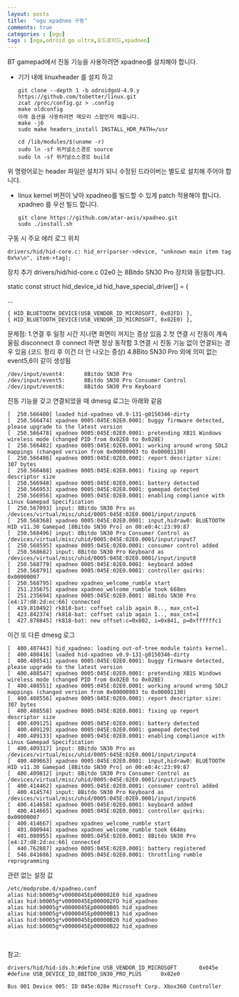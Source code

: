 ```yaml
---
layout: posts
title:  "ogu xpadneo 구동"
comments: true
categories : [ogu]
tags : [ogu,odroid go ultra,오드로이드,xpadneo]
---
```


BT gamepad에서 진동 기능을 사용하려면 xpadneo를 설치해야 합니다.
- 기기 내에 linuxheader 를 설치 하고

      git clone --depth 1 -b odroidgoU-4.9.y https://github.com/tobetter/linux.git
      zcat /proc/config.gz > .config
      make oldconfig
      아래 옵션을 사용하려면 메모리 스왑먼저 해줍니다.
      make -j6
      sudo make headers_install INSTALL_HDR_PATH=/usr

      cd /lib/modules/$(uname -r)
      sudo ln -sf 위커널소스경로 source
      sudo ln -sf 위커널소스경로 build

위 명령어로는 header 파일만 설치가 되니 수정된 드라이버는 별도로 설치해 주어야 합니다.

- linux kernel 버젼이 낮아 xpadneo를 빌드할 수 있게 patch 적용해야 합니다.
xpadneo 를 우선 빌드 합니다.

      git clone https://github.com/atar-axis/xpadneo.git
      sudo ./install.sh


구동 시 주요 에러 로그 위치

    drivers/hid/hid-core.c: hid_err(parser->device, "unknown main item tag 0x%x\n", item->tag);

장치 추가
drivers/hid/hid-core.c
02e0 는 8Bitdo SN30 Pro 장치와 동일합니다.

static const struct hid_device_id hid_have_special_driver[] = {

...

    { HID_BLUETOOTH_DEVICE(USB_VENDOR_ID_MICROSOFT, 0x02FD) },
    { HID_BLUETOOTH_DEVICE(USB_VENDOR_ID_MICROSOFT, 0x02E0) },

문제점:
1.연결 후 일정 시간 지나면 화면이 꺼지는 증상 있음
2.첫 연결 시 진동이 계속 울림 disconnect 후 connect 하면 정상 동작함
3.연결 시 진동 기능 없이 연결되는 경우 있음 (코드 정리 후 이건 더 안 나오는 증상)
4.8Bito SN30 Pro 외에 의미 없는 event5,6이 같이 생성됨

    /dev/input/event4:      8Bitdo SN30 Pro
    /dev/input/event5:      8Bitdo SN30 Pro Consumer Control
    /dev/input/event6:      8Bitdo SN30 Pro Keyboard

진동 기능을 갖고 연결되었을 때 dmesg 로그는 아래와 같음

    [  250.566400] loaded hid-xpadneo v0.9-131-g0150346-dirty
    [  250.566474] xpadneo 0005:045E:02E0.0001: buggy firmware detected, please upgrade to the latest version
    [  250.566478] xpadneo 0005:045E:02E0.0001: pretending XB1S Windows wireless mode (changed PID from 0x02E0 to 0x028E)
    [  250.566482] xpadneo 0005:045E:02E0.0001: working around wrong SDL2 mappings (changed version from 0x00000903 to 0x00001130)
    [  250.566486] xpadneo 0005:045E:02E0.0001: report descriptor size: 307 bytes
    [  250.566488] xpadneo 0005:045E:02E0.0001: fixing up report descriptor size
    [  250.566948] xpadneo 0005:045E:02E0.0001: battery detected
    [  250.566953] xpadneo 0005:045E:02E0.0001: gamepad detected
    [  250.566956] xpadneo 0005:045E:02E0.0001: enabling compliance with Linux Gamepad Specification
    [  250.567093] input: 8Bitdo SN30 Pro as /devices/virtual/misc/uhid/0005:045E:02E0.0001/input/input6
    [  250.568368] xpadneo 0005:045E:02E0.0001: input,hidraw0: BLUETOOTH HID v11.30 Gamepad [8Bitdo SN30 Pro] on 00:e0:4c:23:99:87
    [  250.568496] input: 8Bitdo SN30 Pro Consumer Control as /devices/virtual/misc/uhid/0005:045E:02E0.0001/input/input7
    [  250.568595] xpadneo 0005:045E:02E0.0001: consumer control added
    [  250.568682] input: 8Bitdo SN30 Pro Keyboard as /devices/virtual/misc/uhid/0005:045E:02E0.0001/input/input8
    [  250.568779] xpadneo 0005:045E:02E0.0001: keyboard added
    [  250.568791] xpadneo 0005:045E:02E0.0001: controller quirks: 0x00000007
    [  250.568795] xpadneo xpadneo_welcome_rumble start
    [  251.235675] xpadneo xpadneo_welcome_rumble took 668ms
    [  251.235694] xpadneo 0005:045E:02E0.0001: 8Bitdo SN30 Pro [e4:17:d8:2d:ec:66] connected
    [  419.810492] rk818-bat: coffset calib again 0.., max_cnt=1
    [  423.842374] rk818-bat: coffset calib again 1.., max_cnt=1
    [  427.878845] rk818-bat: new offset:c=0x802, i=0x841, p=0xffffffc1

이건 또 다른 dmesg 로그

    [  400.407443] hid_xpadneo: loading out-of-tree module taints kernel.
    [  400.408416] loaded hid-xpadneo v0.9-131-g0150346-dirty
    [  400.408541] xpadneo 0005:045E:02E0.0001: buggy firmware detected, please upgrade to the latest version
    [  400.408547] xpadneo 0005:045E:02E0.0001: pretending XB1S Windows wireless mode (changed PID from 0x02E0 to 0x028E)
    [  400.408551] xpadneo 0005:045E:02E0.0001: working around wrong SDL2 mappings (changed version from 0x00000903 to 0x00001130)
    [  400.408556] xpadneo 0005:045E:02E0.0001: report descriptor size: 307 bytes
    [  400.408558] xpadneo 0005:045E:02E0.0001: fixing up report descriptor size
    [  400.409125] xpadneo 0005:045E:02E0.0001: battery detected
    [  400.409129] xpadneo 0005:045E:02E0.0001: gamepad detected
    [  400.409133] xpadneo 0005:045E:02E0.0001: enabling compliance with Linux Gamepad Specification
    [  400.409317] input: 8Bitdo SN30 Pro as /devices/virtual/misc/uhid/0005:045E:02E0.0001/input/input4
    [  400.409663] xpadneo 0005:045E:02E0.0001: input,hidraw0: BLUETOOTH HID v11.30 Gamepad [8Bitdo SN30 Pro] on 00:e0:4c:23:99:87
    [  400.409812] input: 8Bitdo SN30 Pro Consumer Control as /devices/virtual/misc/uhid/0005:045E:02E0.0001/input/input5
    [  400.414462] xpadneo 0005:045E:02E0.0001: consumer control added
    [  400.414574] input: 8Bitdo SN30 Pro Keyboard as /devices/virtual/misc/uhid/0005:045E:02E0.0001/input/input6
    [  400.414658] xpadneo 0005:045E:02E0.0001: keyboard added
    [  400.414665] xpadneo 0005:045E:02E0.0001: controller quirks: 0x00000007
    [  400.414667] xpadneo xpadneo_welcome_rumble start
    [  401.080944] xpadneo xpadneo_welcome_rumble took 664ms
    [  401.080955] xpadneo 0005:045E:02E0.0001: 8Bitdo SN30 Pro [e4:17:d8:2d:ec:66] connected
    [  440.762887] xpadneo 0005:045E:02E0.0001: battery registered
    [  546.841686] xpadneo 0005:045E:02E0.0001: throttling rumble reprogramming

관련 없는 설정 값

    /etc/modprobe.d/xpadneo.conf
    alias hid:b0005g*v0000045Ep000002E0 hid_xpadneo
    alias hid:b0005g*v0000045Ep000002FD hid_xpadneo
    alias hid:b0005g*v0000045Ep00000B05 hid_xpadneo
    alias hid:b0005g*v0000045Ep00000B13 hid_xpadneo
    alias hid:b0005g*v0000045Ep00000B20 hid_xpadneo
    alias hid:b0005g*v0000045Ep00000B22 hid_xpadneo
﻿

참고:


    drivers/hid/hid-ids.h:#define USB_VENDOR_ID_MICROSOFT		0x045e
    #define USB_DEVICE_ID_8BITDO_SN30_PRO_PLUS      0x02e0

    Bus 001 Device 005: ID 045e:028e Microsoft Corp. Xbox360 Controller
